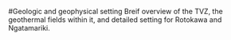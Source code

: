 #Geologic and geophysical setting
Breif overview of the TVZ, the geothermal fields within it, and detailed setting for Rotokawa and Ngatamariki.

